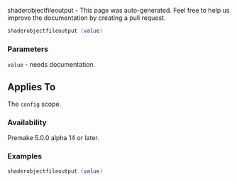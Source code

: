 shaderobjectfileoutput - This page was auto-generated. Feel free to help us improve the documentation by creating a pull request.

```lua
shaderobjectfileoutput (value)
```

### Parameters ###

`value` - needs documentation.

## Applies To ###

The `config` scope.

### Availability ###

Premake 5.0.0 alpha 14 or later.

### Examples ###

```lua
shaderobjectfileoutput (value)
```

